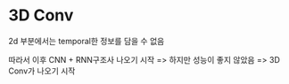 # 3D Conv



2d 부분에서는 temporal한 정보를 담을 수 없음

따라서 이후 CNN + RNN구조사 나오기 시작 => 하지만 성능이 좋지 않았음 => 3D Conv가 나오기 시작


